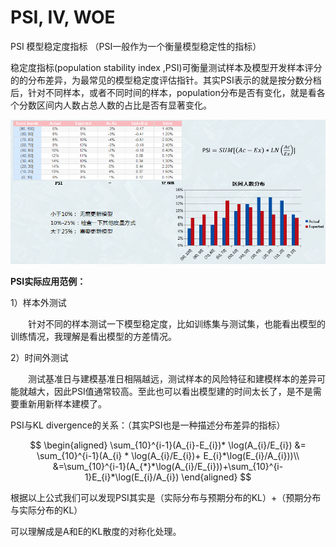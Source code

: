 # PSI, IV, WOE

PSI 模型稳定度指标 （PSI一般作为一个衡量模型稳定性的指标）

稳定度指标\(population stability index ,PSI\)可衡量测试样本及模型开发样本评分的的分布差异，为最常见的模型稳定度评估指针。其实PSI表示的就是按分数分档后，针对不同样本，或者不同时间的样本，population分布是否有变化，就是看各个分数区间内人数占总人数的占比是否有显著变化。

![](../../.gitbook/assets/image%20%2853%29.png)

**PSI实际应用范例：**

1）样本外测试

　　针对不同的样本测试一下模型稳定度，比如训练集与测试集，也能看出模型的训练情况，我理解是看出模型的方差情况。

2）时间外测试

　　测试基准日与建模基准日相隔越远，测试样本的风险特征和建模样本的差异可能就越大，因此PSI值通常较高。至此也可以看出模型建的时间太长了，是不是需要重新用新样本建模了。

PSI与KL divergence的关系：（其实PSI也是一种描述分布差异的指标）

$$
\begin{aligned}
\sum_{10}^{i-1}(A_{i}-E_{i})* \log(A_{i}/E_{i}) 
&= \sum_{10}^{i-1}(A_{i} * \log(A_{i}/E_{i})+ E_{i}*\log(E_{i}/A_{i}))\\
&=\sum_{10}^{i-1}(A_{*}*\log(A_{i}/E_{i}))+\sum_{10}^{i-1}E_{i}*\log(E_{i}/A_{i})
\end{aligned}
$$

根据以上公式我们可以发现PSI其实是（实际分布与预期分布的KL）+（预期分布与实际分布的KL）

可以理解成是A和E的KL散度的对称化处理。













